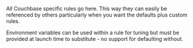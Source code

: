All Couchbase specific rules go here. This way they can easily be referenced by others particularly when you want the defaults plus custom rules.

Environment variables can be used within a rule for tuning but must be provided at launch time to substitute - no support for defaulting without.